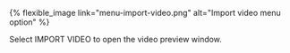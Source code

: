 ---
---

{% flexible_image link="menu-import-video.png" alt="Import video menu option" %}

Select IMPORT VIDEO to open the video preview window. 
